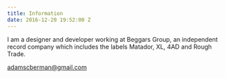 ```yaml
---
title: Information
date: 2016-12-20 19:52:00 Z
---
```


I am a designer and developer working at Beggars Group, an independent record company which includes the labels Matador, XL, 4AD and Rough Trade.

[adamscberman@gmail.com](mailto:adamscberman@gmail.com)